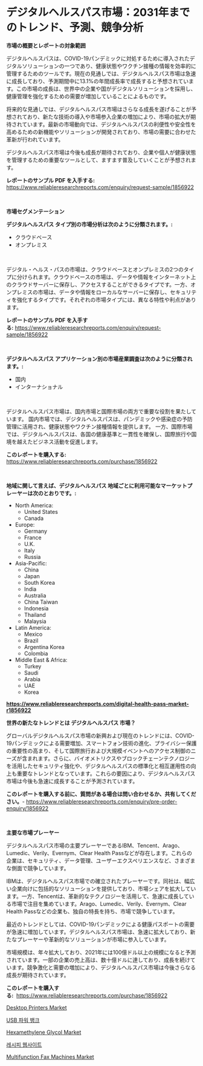 <p><h1>デジタルヘルスパス市場：2031年までのトレンド、予測、競争分析</h1></p><p><strong>市場の概要とレポートの対象範囲</strong></p>
<p><p>デジタルヘルスパスは、COVID-19パンデミックに対処するために導入されたデジタルソリューションの一つであり、健康状態やワクチン接種の情報を効率的に管理するためのツールです。現在の見通しでは、デジタルヘルスパス市場は急速に成長しており、予測期間中に13.1%の年間成長率で成長すると予想されています。この市場の成長は、世界中の企業や国がデジタルソリューションを採用し、健康管理を強化するための需要が増加していることによるものです。</p><p>将来的な見通しでは、デジタルヘルスパス市場はさらなる成長を遂げることが予想されており、新たな技術の導入や市場参入企業の増加により、市場の拡大が期待されています。最新の市場動向では、デジタルヘルスパスの利便性や安全性を高めるための新機能やソリューションが開発されており、市場の需要に合わせた革新が行われています。</p><p>デジタルヘルスパス市場は今後も成長が期待されており、企業や個人が健康状態を管理するための重要なツールとして、ますます普及していくことが予想されます。</p></p>
<p><strong>レポートのサンプル PDF を入手する:</strong> <a href="https://www.reliableresearchreports.com/enquiry/request-sample/1856922">https://www.reliableresearchreports.com/enquiry/request-sample/1856922</a></p>
<p>&nbsp;</p>
<p><strong>市場セグメンテーション</strong></p>
<p><strong>デジタルヘルスパス タイプ別の市場分析は次のように分類されます。:</strong></p>
<p><ul><li>クラウドベース</li><li>オンプレミス</li></ul></p>
<p>&nbsp;</p>
<p><p>デジタル・ヘルス・パスの市場は、クラウドベースとオンプレミスの2つのタイプに分けられます。クラウドベースの市場は、データや情報をインターネット上のクラウドサーバーに保存し、アクセスすることができるタイプです。一方、オンプレミスの市場は、データや情報をローカルなサーバーに保存し、セキュリティを強化するタイプです。それぞれの市場タイプには、異なる特性や利点があります。</p></p>
<p><strong>レポートのサンプル PDF を入手する:</strong>&nbsp;<a href="https://www.reliableresearchreports.com/enquiry/request-sample/1856922">https://www.reliableresearchreports.com/enquiry/request-sample/1856922</a></p>
<p>&nbsp;</p>
<p><strong> デジタルヘルスパス アプリケーション別の市場産業調査は次のように分類されます。:</strong></p>
<p><ul><li>国内</li><li>インターナショナル</li></ul></p>
<p>&nbsp;</p>
<p><p>デジタルヘルスパス市場は、国内市場と国際市場の両方で重要な役割を果たしています。 国内市場では、デジタルヘルスパスは、パンデミックや感染症の予防管理に活用され、健康状態やワクチン接種情報を提供します。 一方、国際市場では、デジタルヘルスパスは、各国の健康基準と一貫性を確保し、国際旅行や国境を越えたビジネス活動を促進します。</p></p>
<p><strong>このレポートを購入する:</strong>&nbsp; <a href="https://www.reliableresearchreports.com/purchase/1856922">https://www.reliableresearchreports.com/purchase/1856922</a></p>
<p>&nbsp;</p>
<p><strong>地域に関して言えば、デジタルヘルスパス 地域ごとに利用可能なマーケットプレーヤーは次のとおりです。:</strong></p>
<p><ul>
    <li>
        North America:
        <ul>
            <li>United States</li>
            <li>Canada</li>
        </ul>
    </li>
    <li>
        Europe:
        <ul>
            <li>Germany</li>
            <li>France</li>
            <li>U.K.</li>
            <li>Italy</li>
            <li>Russia</li>
        </ul>
    </li>
    <li>
        Asia-Pacific:
        <ul>
            <li>China</li>
            <li>Japan</li>
            <li>South Korea</li>
            <li>India</li>
            <li>Australia</li>
            <li>China Taiwan</li>
            <li>Indonesia</li>
            <li>Thailand</li>
            <li>Malaysia</li>
        </ul>
    </li>
    <li>
        Latin America:
        <ul>
            <li>Mexico</li>
            <li>Brazil</li>
            <li>Argentina Korea</li>
            <li>Colombia</li>
        </ul>
    </li>
    <li>
        Middle East & Africa:
        <ul>
            <li>Turkey</li>
            <li>Saudi</li>
            <li>Arabia</li>
            <li>UAE</li>
            <li>Korea</li>
        </ul>
    </li>
    </ul></p>
<p><strong><a href="https://www.reliableresearchreports.com/digital-health-pass-market-r1856922">https://www.reliableresearchreports.com/digital-health-pass-market-r1856922</a></strong>&nbsp;</p>
<p><strong>世界の新たなトレンドとは デジタルヘルスパス 市場？</strong></p>
<p><p>グローバルデジタルヘルスパス市場の新興および現在のトレンドには、COVID-19パンデミックによる需要増加、スマートフォン技術の進化、プライバシー保護の重要性の高まり、そして国際旅行および大規模イベントへのアクセス制御のニーズが含まれます。さらに、バイオメトリクスやブロックチェーンテクノロジーを活用したセキュリティ強化や、デジタルヘルスパスの標準化と相互運用性の向上も重要なトレンドとなっています。これらの要因により、デジタルヘルスパス市場は今後も急速に成長することが予測されています。</p></p>
<p><strong>このレポートを購入する前に、質問がある場合は問い合わせるか、共有してください。</strong>- <a href="https://www.reliableresearchreports.com/enquiry/pre-order-enquiry/1856922">https://www.reliableresearchreports.com/enquiry/pre-order-enquiry/1856922</a></p>
<p>&nbsp;</p>
<p><strong>主要な市場プレーヤー</strong></p>
<p><p>デジタルヘルスパス市場の主要プレーヤーであるIBM、Tencent、Arago、Lumedic、Verily、Evernym、Clear Health Passなどが存在します。これらの企業は、セキュリティ、データ管理、ユーザーエクスペリエンスなど、さまざまな側面で競争しています。</p><p>IBMは、デジタルヘルスパス市場での確立されたプレーヤーです。同社は、幅広い企業向けに包括的なソリューションを提供しており、市場シェアを拡大しています。一方、Tencentは、革新的なテクノロジーを活用して、急速に成長している市場で注目を集めています。Arago、Lumedic、Verily、Evernym、Clear Health Passなどの企業も、独自の特長を持ち、市場で競争しています。</p><p>最近のトレンドとしては、COVID-19パンデミックによる健康パスポートの需要が急速に増加しています。デジタルヘルスパス市場は、急速に拡大しており、新たなプレーヤーや革新的なソリューションが市場に参入しています。</p><p>市場規模は、年々拡大しており、2021年には100億ドル以上の規模になると予測されています。一部の企業の売上高は、数十億ドルに達しており、成長を続けています。競争激化と需要の増加により、デジタルヘルスパス市場は今後さらなる成長が期待されています。</p></p>
<p><strong>このレポートを購入する:</strong>&nbsp;&nbsp;<a href="https://www.reliableresearchreports.com/purchase/1856922">https://www.reliableresearchreports.com/purchase/1856922</a></p>
<p><p><a href="https://view.publitas.com/reportprime-1/desktop-printers-market-analysis-its-cagr-market-segmentation-and-global-industry-overview/">Desktop Printers Market</a></p><p><a href="https://medium.com/@stanleylyittle554467/usb-%ED%8C%8C%EC%9B%8C-%EB%B1%85%ED%81%AC-%EC%8B%9C%EC%9E%A5-%EC%A0%90%EC%9C%A0%EC%9C%A8-%EB%B3%80%ED%99%94-%EB%B0%8F-%EC%8B%9C%EC%9E%A5-%EC%84%B1%EC%9E%A5-%ED%8A%B8%EB%A0%8C%EB%93%9C-2024-2031-6a26db6776da">USB 파워 뱅크</a></p><p><a href="https://meowing-lemming-dd3.notion.site/Hexamethylene-Glycol-Market-Size-CAGR-Trends-2024-2030-4114407fe45d4c39ac1ef993a902962b">Hexamethylene Glycol Market</a></p><p><a href="https://medium.com/@carmellalang1/%EB%A0%88%EC%8B%9C%ED%94%BC-%EC%9B%B9%EC%82%AC%EC%9D%B4%ED%8A%B8-%EC%8B%9C%EC%9E%A5-%EC%8B%9C%EC%9E%A5-%EC%A0%90%EC%9C%A0%EC%9C%A8-%EC%8B%9C%EC%9E%A5-%ED%8A%B8%EB%A0%8C%EB%93%9C-%EB%B0%8F-%EB%AF%B8%EB%9E%98-%EC%84%B1%EC%9E%A5-%ED%83%90%EC%83%89-a70421931069">레시피 웹사이트</a></p><p><a href="https://view.publitas.com/reportprime-1/multifunction-fax-machines-market-size-and-market-trends-complete-industry-overview-2024-to-2031/">Multifunction Fax Machines Market</a></p></p>